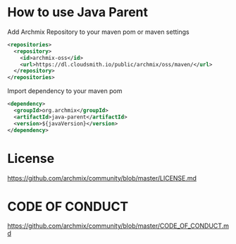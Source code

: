 # How to use Java Parent
Add Archmix Repository to your maven pom or maven settings
```xml
<repositories>
  <repository>
    <id>archmix-oss</id>
    <url>https://dl.cloudsmith.io/public/archmix/oss/maven/</url>
  </repository>
</repositories>
```
Import dependency to your maven pom
```xml
<dependency>
  <groupId>org.archmix</groupId>
  <artifactId>java-parent</artifactId>
  <version>${javaVersion}</version>
</dependency>
```
# License
https://github.com/archmix/community/blob/master/LICENSE.md

# CODE OF CONDUCT
https://github.com/archmix/community/blob/master/CODE_OF_CONDUCT.md
